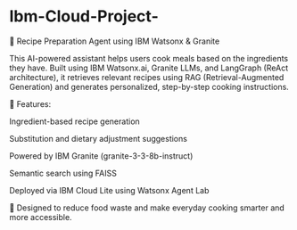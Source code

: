 # Ibm-Cloud-Project-
🧠 Recipe Preparation Agent using IBM Watsonx & Granite

This AI-powered assistant helps users cook meals based on the ingredients they have. Built using IBM Watsonx.ai, Granite LLMs, and LangGraph (ReAct architecture), it retrieves relevant recipes using RAG (Retrieval-Augmented Generation) and generates personalized, step-by-step cooking instructions.

🔹 Features:

Ingredient-based recipe generation

Substitution and dietary adjustment suggestions

Powered by IBM Granite (granite-3-3-8b-instruct)

Semantic search using FAISS

Deployed via IBM Cloud Lite using Watsonx Agent Lab

🚀 Designed to reduce food waste and make everyday cooking smarter and more accessible.

